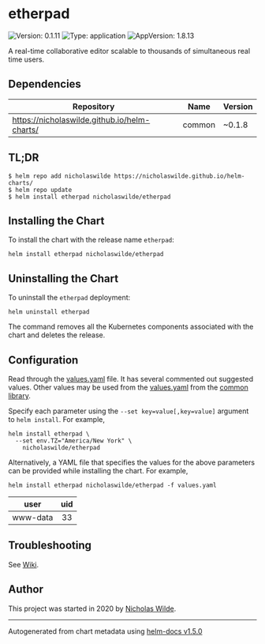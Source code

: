 # etherpad

![Version: 0.1.11](https://img.shields.io/badge/Version-0.1.11-informational?style=flat-square) ![Type: application](https://img.shields.io/badge/Type-application-informational?style=flat-square) ![AppVersion: 1.8.13](https://img.shields.io/badge/AppVersion-1.8.13-informational?style=flat-square)

A real-time collaborative editor scalable to thousands of simultaneous real time users.

## Dependencies

| Repository | Name | Version |
|------------|------|---------|
| https://nicholaswilde.github.io/helm-charts/ | common | ~0.1.8 |

## TL;DR
```console
$ helm repo add nicholaswilde https://nicholaswilde.github.io/helm-charts/
$ helm repo update
$ helm install etherpad nicholaswilde/etherpad
```

## Installing the Chart
To install the chart with the release name `etherpad`:
```console
helm install etherpad nicholaswilde/etherpad
```

## Uninstalling the Chart
To uninstall the `etherpad` deployment:
```console
helm uninstall etherpad
```
The command removes all the Kubernetes components associated with the chart and deletes the release.

## Configuration

Read through the [values.yaml](./values.yaml) file. It has several commented out suggested values.
Other values may be used from the [values.yaml](../common/values.yaml) from the [common library](../common).

Specify each parameter using the `--set key=value[,key=value]` argument to `helm install`. For example,
```console
helm install etherpad \
  --set env.TZ="America/New York" \
    nicholaswilde/etherpad
```

Alternatively, a YAML file that specifies the values for the above parameters can be provided while installing the chart.
For example,
```console
helm install etherpad nicholaswilde/etherpad -f values.yaml
```

|   user   | uid |
|:--------:|:---:|
| www-data |  33 |

## Troubleshooting
See [Wiki](https://github.com/nicholaswilde/helm-charts/wiki/Troubleshooting).

## Author
This project was started in 2020 by [Nicholas Wilde](https://github.com/nicholaswilde).

----------------------------------------------
Autogenerated from chart metadata using [helm-docs v1.5.0](https://github.com/norwoodj/helm-docs/releases/v1.5.0)
